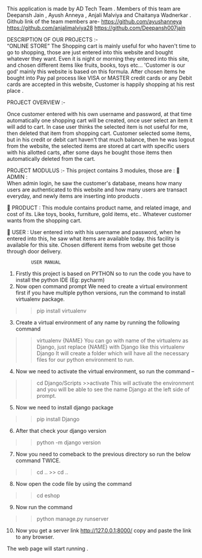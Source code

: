 This application is made by AD Tech Team  . Members of this team are Deepansh Jain , Ayush   Anneya , Anjali Malviya and Chaitanya  Wadnerkar . 
Github link of the team members are-
https://github.com/ayushanneya
https://github.com/anjalimalviya28
https://github.com/Deepansh007jain

 DESCRIPTION OF OUR PROJECTS :-     
                                         “ONLINE  STORE”
 The Shopping cart is mainly useful for who haven't time to go to shopping, those are just entered into this website and bought whatever they want. Even it is night or morning they entered into this site, and chosen different items like fruits, books, toys etc...
 'Customer is our god' mainly this website is based on this formula. After chosen items he bought into Pay pal process like VISA or MASTER credit cards or any Debit cards are accepted in this website, Customer is happily shopping at his rest place .

PROJECT OVERVIEW :-

Once customer entered with his own username and password, at that time automatically one shopping cart will be created, once user select an item it will add to cart. In case user thinks the selected item is not useful for me, then deleted that item from shopping cart.
Customer selected some items, but in his credit or debit cart haven't that much balance, then he was logout from the website, the selected items are stored at cart with specific users with his allotted carts, after some days he bought those items then automatically deleted from the cart.

PROJECT MODULUS :-
This project contains 3 modules, those are :
	ADMIN :  
 When admin login, he saw the customer's database, means how many users are authenticated to this website and how many users are transact everyday, and newly items are inserting into products .

	PRODUCT :
This module contains product name, and related image, and cost of its. Like toys, books, furniture, gold items, etc.. Whatever customer wants from the shopping cart.

	USER :
User entered into with his username and password, when he entered into this, he saw what items are available today. this facility is available for this site. Chosen different items from website get those through door delivery.


             USER MANUAL
1.	Firstly this project is based on PYTHON so to run the code you have to install the python IDE
(Eg: pycharm)
2.	Now open command prompt We need to create a virtual environment first if you have multiple python versions, run the command to install virtualenv package.
 >> pip install virtualenv
3.	Create a virtual environment of any name by running the following command
 >> virtualenv {NAME} 
You can go with name of the virtualenv as Django, just replace {NAME} with Django like this 
>> virtualenv Django
It will create a folder which will have all the necessary files for our python environment to run.
4.	Now we need to activate the virtual environment, so run the command –
 >>cd Django/Scripts >>activate
This will activate the environment and you will be able to see the name Django at the left side of prompt.
5.	Now we need to install django package
 >>pip install Django
6.	After that check your django version 
>>python -m django version
7.	Now you need to comeback to the previous directory so run the below command TWICE.
 >> cd .. >> cd ..
8.	Now open the code file by using the command 
>>cd eshop
9.	Now run the command 
>> python manage.py runserver
10.	Now you get a server link
            http://127.0.0.1:8000/
copy and paste the link to any browser.

The web page will start running .




